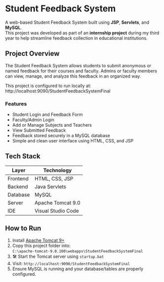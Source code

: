# Student Feedback System

A web-based Student Feedback System built using **JSP**, **Servlets**, and **MySQL**.  
This project was developed as part of an **internship project** during my third year to help streamline feedback collection in educational institutions.

##  Project Overview

The Student Feedback System allows students to submit anonymous or named feedback for their courses and faculty. Admins or faculty members can view, manage, and analyze this feedback in an organized way.

This project is configured to run locally at:
http://localhost:9090/StudentFeedbackSystemFinal


###  Features

-  Student Login and Feedback Form  
-  Faculty/Admin Login  
-  Add or Manage Subjects and Teachers  
-  View Submitted Feedback  
-  Feedback stored securely in a MySQL database  
-  Simple and clean user interface using HTML, CSS, and JSP  

##  Tech Stack

| Layer        | Technology         |
|--------------|--------------------|
| Frontend     | HTML, CSS, JSP     |
| Backend      | Java Servlets      |
| Database     | MySQL              |
| Server       | Apache Tomcat 9.0  |
| IDE          | Visual Studio Code |

##  How to Run

1.  Install [Apache Tomcat 9+](https://tomcat.apache.org/download-90.cgi)
2.  Copy this project folder into:  
   `C:\apache-tomcat-9.0.100\webapps\StudentFeedbackSystemFinal`
3. 🛠 Start the Tomcat server using `startup.bat`
4.  Visit: `http://localhost:9090/StudentFeedbackSystemFinal`
5.  Ensure MySQL is running and your database/tables are properly configured.
